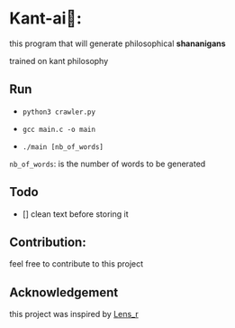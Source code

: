 # Kant-ai📜:

this program that will generate philosophical **shananigans**

trained on kant philosophy

## Run

-   `python3 crawler.py`

-   `gcc main.c -o main`

-   `./main [nb_of_words]`

`nb_of_words`: is the number of words to be generated

## Todo

-   []  clean text before storing it


## Contribution:

feel free to contribute to this project


## Acknowledgement

this project was inspired by [Lens_r](https://github.com/LensPlaysGames/MarkovTextGeneration)
